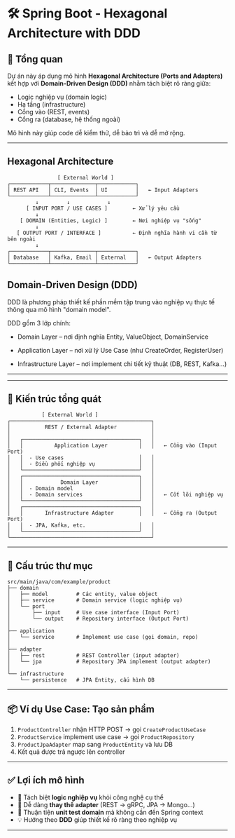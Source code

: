 # 🛠️ Spring Boot - Hexagonal Architecture with DDD

## 🧩 Tổng quan

Dự án này áp dụng mô hình **Hexagonal Architecture (Ports and Adapters)** kết hợp với **Domain-Driven Design (DDD)** nhằm tách biệt rõ ràng giữa:

- Logic nghiệp vụ (domain logic)
- Hạ tầng (infrastructure)
- Cổng vào (REST, events)
- Cổng ra (database, hệ thống ngoài)

Mô hình này giúp code dễ kiểm thử, dễ bảo trì và dễ mở rộng.

--- 
## Hexagonal Architecture

```
                [ External World ]
┌────────────┬──────────────┬────────────┐
│ REST API   │ CLI, Events  │ UI         │   ← Input Adapters
└────────────┴──────────────┴────────────┘
         ↓         ↓            ↓
      [ INPUT PORT / USE CASES ]        ← Xử lý yêu cầu
         ↓
    [ DOMAIN (Entities, Logic) ]        ← Nơi nghiệp vụ "sống"
         ↓
   [ OUTPUT PORT / INTERFACE ]          ← Định nghĩa hành vi cần từ bên ngoài
         ↓
┌────────────┬──────────────┬────────────┐
│ Database   │ Kafka, Email │ External   │   ← Output Adapters
└────────────┴──────────────┴────────────┘

```

## Domain-Driven Design (DDD)
DDD là phương pháp thiết kế phần mềm tập trung vào nghiệp vụ thực tế thông qua mô hình "domain model".

DDD gồm 3 lớp chính:

- Domain Layer – nơi định nghĩa Entity, ValueObject, DomainService

- Application Layer – nơi xử lý Use Case (như CreateOrder, RegisterUser)

- Infrastructure Layer – nơi implement chi tiết kỹ thuật (DB, REST, Kafka...)

---

---

## 🧱 Kiến trúc tổng quát

```
           [ External World ]
┌─────────────────────────────────────────────┐
│           REST / External Adapter           │
│                                             │
│   ┌─────────────────────────────────────┐   │
│   │          Application Layer          │   │   ← Cổng vào (Input Port)
│   │  - Use cases                        │   │
│   │  - Điều phối nghiệp vụ              │   │
│   └─────────────────────────────────────┘   │
│   ┌─────────────────────────────────────┐   │
│   │            Domain Layer             │   │
│   │  - Domain model                     │   │
│   │  - Domain services                  │   │   ← Cốt lõi nghiệp vụ
│   └─────────────────────────────────────┘   │
│   ┌─────────────────────────────────────┐   │
│   │       Infrastructure Adapter        │   │   ← Cổng ra (Output Port)
│   │  - JPA, Kafka, etc.                 │   │
│   └─────────────────────────────────────┘   │
└─────────────────────────────────────────────┘
```

---

## 📁 Cấu trúc thư mục

```
src/main/java/com/example/product
├── domain
│   ├── model         # Các entity, value object
│   ├── service       # Domain service (logic nghiệp vụ)
│   └── port
│       ├── input     # Use case interface (Input Port)
│       └── output    # Repository interface (Output Port)
│
├── application
│   └── service       # Implement use case (gọi domain, repo)
│
├── adapter
│   ├── rest          # REST Controller (input adapter)
│   └── jpa           # Repository JPA implement (output adapter)
│
└── infrastructure
    └── persistence   # JPA Entity, cấu hình DB
```

---

## 📦 Ví dụ Use Case: Tạo sản phẩm

1. `ProductController` nhận HTTP POST → gọi `CreateProductUseCase`
2. `ProductService` implement use case → gọi `ProductRepository`
3. `ProductJpaAdapter` map sang `ProductEntity` và lưu DB
4. Kết quả được trả ngược lên controller

---

## ✅ Lợi ích mô hình

- 🎯 Tách biệt **logic nghiệp vụ** khỏi công nghệ cụ thể
- 🔁 Dễ dàng **thay thế adapter** (REST → gRPC, JPA → Mongo...)
- 🧪 Thuận tiện **unit test domain** mà không cần đến Spring context
- 💡 Hướng theo **DDD** giúp thiết kế rõ ràng theo nghiệp vụ

---
